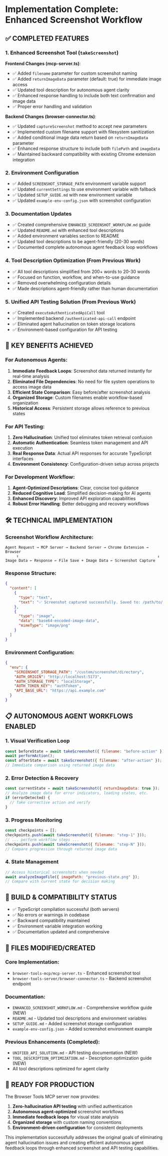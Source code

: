 # Implementation Complete: Enhanced Screenshot Workflow

## ✅ COMPLETED FEATURES

### 1. Enhanced Screenshot Tool (`takeScreenshot`)

**Frontend Changes (mcp-server.ts)**:
- ✅ Added `filename` parameter for custom screenshot naming  
- ✅ Added `returnImageData` parameter (default: true) for immediate image access
- ✅ Updated tool description for autonomous agent clarity
- ✅ Enhanced response handling to include both text confirmation and image data
- ✅ Proper error handling and validation

**Backend Changes (browser-connector.ts)**:
- ✅ Updated `captureScreenshot` method to accept new parameters
- ✅ Implemented custom filename support with filesystem sanitization
- ✅ Added conditional image data return based on `returnImageData` parameter
- ✅ Enhanced response structure to include both `filePath` and `imageData`
- ✅ Maintained backward compatibility with existing Chrome extension integration

### 2. Environment Configuration
- ✅ Added `SCREENSHOT_STORAGE_PATH` environment variable support
- ✅ Updated `currentSettings` to use environment variable with fallback
- ✅ Updated `SETUP_GUIDE.md` with new environment variable
- ✅ Updated `example-env-config.json` with screenshot configuration

### 3. Documentation Updates
- ✅ Created comprehensive `ENHANCED_SCREENSHOT_WORKFLOW.md` guide
- ✅ Updated `README.md` with enhanced tool descriptions
- ✅ Added environment variables section to README
- ✅ Updated tool descriptions to be agent-friendly (20-30 words)
- ✅ Documented complete autonomous agent feedback loop workflows

### 4. Tool Description Optimization (From Previous Work)
- ✅ All tool descriptions simplified from 200+ words to 20-30 words
- ✅ Focused on function, workflow, and when-to-use guidance
- ✅ Removed overwhelming configuration details
- ✅ Made descriptions agent-friendly rather than human documentation

### 5. Unified API Testing Solution (From Previous Work)  
- ✅ Created `executeAuthenticatedApiCall` tool
- ✅ Implemented backend `/authenticated-api-call` endpoint
- ✅ Eliminated agent hallucination on token storage locations
- ✅ Environment-based configuration for API testing

## 🎯 KEY BENEFITS ACHIEVED

### For Autonomous Agents:
1. **Immediate Feedback Loops**: Screenshot data returned instantly for real-time analysis
2. **Eliminated File Dependencies**: No need for file system operations to access image data  
3. **Efficient State Comparison**: Easy before/after screenshot analysis
4. **Organized Storage**: Custom filenames enable workflow-based organization
5. **Historical Access**: Persistent storage allows reference to previous states

### For API Testing:
1. **Zero Hallucination**: Unified tool eliminates token retrieval confusion
2. **Automatic Authentication**: Seamless token management and API execution
3. **Real Response Data**: Actual API responses for accurate TypeScript interfaces
4. **Environment Consistency**: Configuration-driven setup across projects

### For Development Workflow:
1. **Agent-Optimized Descriptions**: Clear, concise tool guidance
2. **Reduced Cognitive Load**: Simplified decision-making for AI agents
3. **Enhanced Discovery**: Improved API exploration capabilities
4. **Robust Error Handling**: Better debugging and recovery workflows

## 🛠️ TECHNICAL IMPLEMENTATION

### Screenshot Workflow Architecture:
```
Agent Request → MCP Server → Backend Server → Chrome Extension → Browser
     ↑                                                              ↓
Image Data ← Response ← File Save + Image Data ← Screenshot Capture
```

### Response Structure:
```json
{
  "content": [
    {
      "type": "text",
      "text": "✅ Screenshot captured successfully. Saved to: /path/to/screenshot.png"
    },
    {
      "type": "image", 
      "data": "base64-encoded-image-data",
      "mimeType": "image/png"
    }
  ]
}
```

### Environment Configuration:
```json
{
  "env": {
    "SCREENSHOT_STORAGE_PATH": "/custom/screenshot/directory",
    "AUTH_ORIGIN": "http://localhost:5173", 
    "AUTH_STORAGE_TYPE": "localStorage",
    "AUTH_TOKEN_KEY": "authToken",
    "API_BASE_URL": "https://api.example.com"
  }
}
```

## 📋 AUTONOMOUS AGENT WORKFLOWS ENABLED

### 1. Visual Verification Loop
```javascript
const beforeState = await takeScreenshot({ filename: "before-action" });
await performAction();
const afterState = await takeScreenshot({ filename: "after-action" });
// Immediate comparison using returned image data
```

### 2. Error Detection & Recovery
```javascript
const currentState = await takeScreenshot({ returnImageData: true });
// Analyze image data for error indicators, loading states, etc.
if (errorDetected) {
  // Take corrective action and verify
}
```

### 3. Progress Monitoring
```javascript
const checkpoints = [];
checkpoints.push(await takeScreenshot({ filename: "step-1" }));
// ... perform workflow steps ...
checkpoints.push(await takeScreenshot({ filename: "step-N" }));
// Compare progression through returned image data
```

### 4. State Management
```javascript
// Access historical screenshots when needed
await analyzeImageFile({ imagePath: "previous-state.png" });
// Compare with current state for decision making
```

## 🔧 BUILD & COMPATIBILITY STATUS
- ✅ TypeScript compilation successful (both servers)
- ✅ No errors or warnings in codebase
- ✅ Backward compatibility maintained
- ✅ Environment variable integration working
- ✅ Documentation updated and comprehensive

## 📁 FILES MODIFIED/CREATED

### Core Implementation:
- `browser-tools-mcp/mcp-server.ts` - Enhanced screenshot tool
- `browser-tools-server/browser-connector.ts` - Backend screenshot endpoint

### Documentation:
- `ENHANCED_SCREENSHOT_WORKFLOW.md` - Comprehensive workflow guide (NEW)
- `README.md` - Updated tool descriptions and environment variables
- `SETUP_GUIDE.md` - Added screenshot storage configuration
- `example-env-config.json` - Added screenshot environment example

### Previous Enhancements (Completed):
- `UNIFIED_API_SOLUTION.md` - API testing documentation (NEW)
- `TOOL_DESCRIPTION_OPTIMIZATION.md` - Description optimization guide (NEW)
- All tool descriptions optimized for agent clarity

## 🚀 READY FOR PRODUCTION

The Browser Tools MCP server now provides:
1. **Zero-hallucination API testing** with unified authentication
2. **Autonomous agent-optimized** screenshot workflows  
3. **Immediate feedback loops** for visual state analysis
4. **Organized storage** with custom naming conventions
5. **Environment-driven configuration** for consistent deployments

This implementation successfully addresses the original goals of eliminating agent hallucination issues and creating efficient autonomous agent feedback loops through enhanced screenshot and API testing capabilities.
